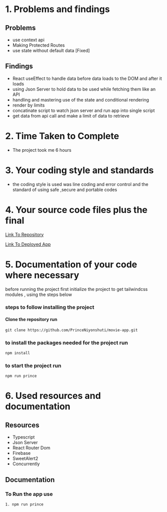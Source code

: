 <!-- @format -->

# 1. Problems and findings

## Problems

- use context api
- Making Protected Routes
- use state without default data [Fixed]

## Findings

- React useEffect to handle data before data loads to the DOM and after it loads
- using Json Server to hold data to be used while fetching them like an API
- handling and mastering use of the state and conditional rendering
- render by limits
- concatinate script to watch json server and run app into single script
- get data from api call and make a limit of data to retrieve

# 2. Time Taken to Complete

- The project took me 6 hours

# 3. Your coding style and standards

- the coding style is used was line coding and error control and
  the standard of using safe ,secure and portable codes

# 4. Your source code files plus the final

[Link To Repository](https://github.com/PrinceNiyonshuti/movie-app.git)

[Link To Deployed App]()

# 5. Documentation of your code where necessary

before running the project first initialize the project to get tailwindcss modules , using the steps below

### steps to follow installing the project

#### Clone the repository run

    git clone https://github.com/PrinceNiyonshuti/movie-app.git

### to install the packages needed for the project run

    npm install

### to start the project run

    npm run prince

# 6. Used resources and documentation

## Resources

- Typescript
- Json Server
- React Router Dom
- Firebase
- SweetAlert2
- Concurrently

## Documentation

### To Run the app use

    1. npm run prince
